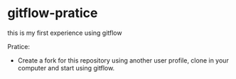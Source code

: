 # gitflow-pratice
this is my first experience using gitflow

Pratice:
- Create a fork for this repository using another user profile, clone in your computer and start using gitflow. 
